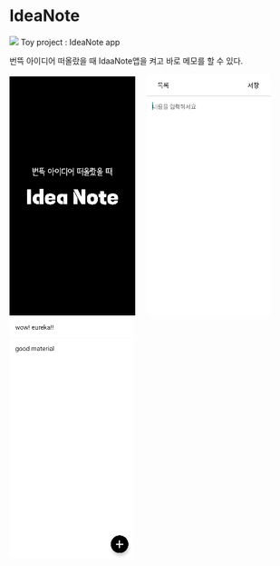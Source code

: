 # IdeaNote
<img src="https://img.shields.io/badge/Android-3DDC84?style=for-the-badge&logo=Android&logoColor=white">
Toy project : IdeaNote app

번뜩 아이디어 떠올랐을 때 IdaaNote앱을 켜고 바로 메모를 할 수 있다.

<img src="./img/splash.png"> &nbsp; &nbsp; <img src="./img/main.PNG"> &nbsp; &nbsp; <img src="./img/list.PNG">
